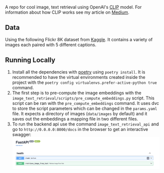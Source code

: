 A repo for cool image, text retrieval using OpenAI's [CLIP](https://arxiv.org/abs/2103.00020) model. For information about how CLIP works see my
article on [Medium](https://medium.com/@paluchasz/understanding-openais-clip-model-6b52bade3fa3).

## Data
Using the following Flickr 8K dataset from [Kaggle](https://www.kaggle.com/datasets/adityajn105/flickr8k). It contains a variety of images each paired
with 5 different captions.

## Running Locally
1. Install all the dependencies with [poetry](https://python-poetry.org/) using `poetry install`. It is recommended to have the virtual environments
created inside the project with the `poetry config virtualenvs.prefer-active-python true` command.
2. The first step is to pre-compute the image embeddings with the `image_text_retrieval/scripts/pre_compute_embeddings.py` script. This script can
be ran with the `pre_compute_embeddings` command. It uses dvc to store the script parameters which can be changed in the `params.yaml` file. It
expects a directory of images (`data/images` by default) and it saves out the embeddings a mapping file in two different files.
3. To run the backend api use the command `image_text_retrieval_api` and go to `http://0.0.0.0:8000/docs` in the browser to get an interactive swagger:
![Screenshot of swagger docs](resources/swagger.png)
